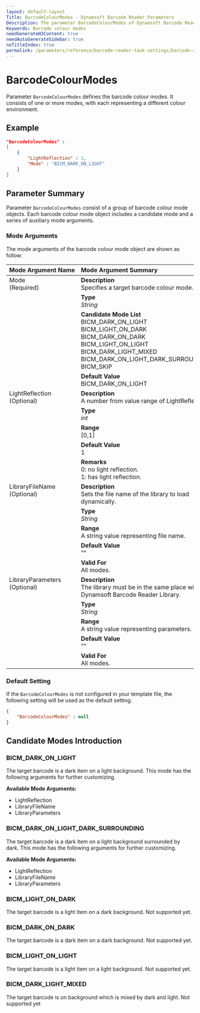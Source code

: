 ```yaml
---
layout: default-layout
Title: BarcodeColourModes - Dynamsoft Barcode Reader Parameters
Description: The parameter BarcodeColourModes of Dynamsoft Barcode Reader defines the barcode colour modes.
Keywords: Barcode colour modes
needGenerateH3Content: true
needAutoGenerateSidebar: true
noTitleIndex: true
permalink: /parameters/reference/barcode-reader-task-settings/barcode-colour-modes.html
---
```


# BarcodeColourModes

Parameter `BarcodeColourModes` defines the barcode colour modes. It consists of one or more modes, with each representing a different colour environment.

## Example

```json
"BarcodeColourModes" : 
[
    {
        "LightReflection" : 1,
        "Mode" : "BICM_DARK_ON_LIGHT"
    }
]
```

## Parameter Summary

Parameter `BarcodeColourModes` consist of a group of barcode colour mode objects. Each barcode colour mode object includes a candidate mode and a series of auxiliary mode arguments.

### Mode Arguments

The mode arguments of the barcode colour mode object are shown as follow:

<table style = "text-align:left">
    <thead>
        <tr>
            <th nowrap="nowrap">Mode Argument Name</th>
            <th nowrap="nowrap">Mode Argument Summary</th>
        </tr>
    </thead>
    <tr>
        <td rowspan = "4" style="vertical-align:text-top">Mode<br>(Required)</td>
        <td><b>Description</b><br>Specifies a target barcode colour mode.
        </td>
    </tr>
    <tr>
        <td><b>Type</b><br><i>String</i>
        </td>
    </tr>
    <tr>
        <td><b>Candidate Mode List</b><br>BICM_DARK_ON_LIGHT
            <br>BICM_LIGHT_ON_DARK
            <br>BICM_DARK_ON_DARK
            <br>BICM_LIGHT_ON_LIGHT
            <br>BICM_DARK_LIGHT_MIXED
            <br>BICM_DARK_ON_LIGHT_DARK_SURROUNDING
            <br>BICM_SKIP
        </td>
    </tr>
    <tr>
        <td><b>Default Value</b><br>BICM_DARK_ON_LIGHT
        </td>
    </tr>
    <tr>
        <td rowspan = "5" style="vertical-align:text-top">LightReflection<br>(Optional)</td>
        <td><b>Description</b><br>A number from value range of LightReflection.
        </td>
    </tr>
    <tr>
        <td><b>Type</b><br><i>int</i>
        </td>
    </tr>
    <tr>
        <td><b>Range</b><br>[0,1]
        </td>
    </tr>
    <tr>
        <td><b>Default Value</b><br>1
        </td>
    </tr>
    <tr>
        <td><b>Remarks</b><br>0: no light reflection.
            <br>1: has light reflection.
        </td>
    </tr>
    <tr>
        <td rowspan = "5" style="vertical-align:text-top">LibraryFileName<br>(Optional)</td>
        <td><b>Description</b><br>Sets the file name of the library to load dynamically.
        </td>
    </tr>
    <tr>
        <td><b>Type</b><br><i>String</i>
        </td>
    </tr>
    <tr>
        <td><b>Range</b><br>A string value representing file name.
        </td>
    </tr>
    <tr>
        <td><b>Default Value</b><br>""
        </td>
    </tr>
    <tr>
        <td><b>Valid For</b><br>All modes.
        </td>
    </tr>
    <tr>
        <td rowspan = "5" style="vertical-align:text-top">LibraryParameters<br>(Optional)</td>
        <td><b>Description</b><br>The library must be in the same place with Dynamsoft Barcode Reader Library.
        </td>
    </tr>
    <tr>
        <td><b>Type</b><br><i>String</i>
        </td>
    </tr>
    <tr>
        <td><b>Range</b><br>A string value representing parameters.
        </td>
    </tr>
    <tr>
        <td><b>Default Value</b><br>""
        </td>
    </tr>
    <tr>
        <td><b>Valid For</b><br>All modes.
        </td>
    </tr>
</table>

### Default Setting

If the `BarcodeColourModes` is not configured in your template file, the following setting will be used as the default setting.

```json
{
    "BarcodeColourModes" : null
}
```

## Candidate Modes Introduction

### BICM_DARK_ON_LIGHT

The target barcode is a dark item on a light background. This mode has the following arguments for further customizing.

**Available Mode Arguments:**

- LightReflection
- LibraryFileName
- LibraryParameters

### BICM_DARK_ON_LIGHT_DARK_SURROUNDING

The target barcode is a dark item on a light background surrounded by dark. This mode has the following arguments for further customizing.

**Available Mode Arguments:**

- LightReflection
- LibraryFileName
- LibraryParameters

### BICM_LIGHT_ON_DARK

The target barcode is a light item on a dark background. Not supported yet.

### BICM_DARK_ON_DARK

The target barcode is a dark item on a dark background. Not supported yet.

### BICM_LIGHT_ON_LIGHT

The target barcode is a light item on a light background. Not supported yet.

### BICM_DARK_LIGHT_MIXED

The target barcode is on background which is mixed by dark and light. Not supported yet